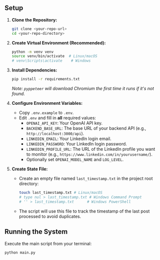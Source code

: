 ## Setup

1.  **Clone the Repository:**

    ```bash
    git clone <your-repo-url>
    cd <your-repo-directory>
    ```

2.  **Create Virtual Environment (Recommended):**

    ```bash
    python -m venv venv
    source venv/bin/activate  # Linux/macOS
    # venv\Scripts\activate    # Windows
    ```

3.  **Install Dependencies:**

    ```bash
    pip install -r requirements.txt
    ```

    _Note: `pyppeteer` will download Chromium the first time it runs if it's not found._

4.  **Configure Environment Variables:**

    - Copy `.env.example` to `.env`.
    - Edit `.env` and fill in **all** required values:
      - `OPENAI_API_KEY`: Your OpenAI API key.
      - `BACKEND_BASE_URL`: The base URL of your backend API (e.g., `http://localhost:3000/api`).
      - `LINKEDIN_EMAIL`: Your LinkedIn login email.
      - `LINKEDIN_PASSWORD`: Your LinkedIn login password.
      - `LINKEDIN_PROFILE_URL`: The URL of the LinkedIn profile you want to monitor (e.g., `https://www.linkedin.com/in/yourusername/`).
      - Optionally set `OPENAI_MODEL_NAME` and `LOG_LEVEL`.

5.  **Create State File:**
    - Create an empty file named `last_timestamp.txt` in the project root directory:
      ```bash
      touch last_timestamp.txt # Linux/macOS
      # type nul > last_timestamp.txt # Windows Command Prompt
      # '' > last_timestamp.txt      # Windows PowerShell
      ```
    - The script will use this file to track the timestamp of the last post processed to avoid duplicates.

## Running the System

Execute the main script from your terminal:

```bash
python main.py
```
